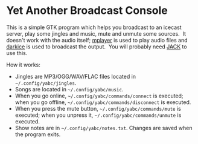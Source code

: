 Yet Another Broadcast Console
=============================

This is a simple GTK program which helps you broadcast to an icecast server,
play some jingles and music, mute and unmute some sources.  It doesn't work with
the audio itself; [mplayer][1] is used to play audio files and [darkice][2] is
used to broadcast the output.  You will probably need [JACK][3] to use this.

How it works:

- Jingles are MP3/OGG/WAV/FLAC files located in `~/.config/yabc/jingles`.
- Songs are located in `~/.config/yabc/music`.
- When you go online, `~/.config/yabc/commands/connect` is executed; when you go
  offline, `~/.config/yabc/commands/disconnect` is executed.
- When you press the mute button, `~/.config/yabc/commands/mute` is executed;
  when you unpress it, `~/.config/yabc/commands/unmute` is executed.
- Show notes are in `~/.config/yabc/notes.txt`.  Changes are saved when the
  program exits.

[1]: http://www.mplayerhq.hu/
[2]: http://code.google.com/p/darkice/
[3]: http://www.jackaudio.org/
